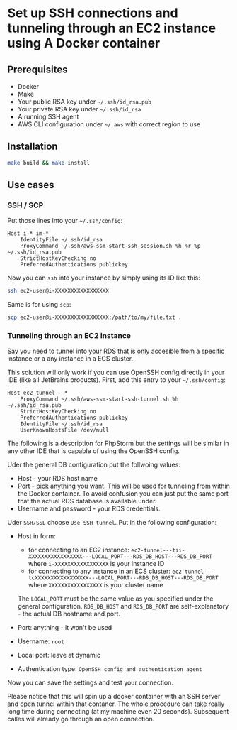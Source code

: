 # Set up SSH connections and tunneling through an EC2 instance using A Docker container

## Prerequisites

* Docker
* Make
* Your public RSA key under `~/.ssh/id_rsa.pub`
* Your private RSA key under `~/.ssh/id_rsa`
* A running SSH agent
* AWS CLI configuration under `~/.aws` with correct region to use

## Installation
```bash
make build && make install
```

## Use cases

### SSH / SCP
Put those lines into your `~/.ssh/config`:

```
Host i-* im-*
	IdentityFile ~/.ssh/id_rsa
	ProxyCommand ~/.ssh/aws-ssm-start-ssh-session.sh %h %r %p ~/.ssh/id_rsa.pub
	StrictHostKeyChecking no
	PreferredAuthentications publickey
```

Now you can `ssh` into your instance by simply using its ID like this:

```bash
ssh ec2-user@i-XXXXXXXXXXXXXXXXX
```

Same is for using `scp`:

```bash
scp ec2-user@i-XXXXXXXXXXXXXXXXX:/path/to/my/file.txt .
```

### Tunneling through an EC2 instance

Say you need to tunnel into your RDS that is only accesible from a specific instance or a any instance in a ECS cluster.

This solution will only work if you can use OpenSSH config directly in your IDE (like all JetBrains products). First, add this entry to your `~/.ssh/config`:

```
Host ec2-tunnel---*
	ProxyCommand ~/.ssh/aws-ssm-start-ssh-tunnel.sh %h ~/.ssh/id_rsa.pub
	StrictHostKeyChecking no
	PreferredAuthentications publickey
	IdentityFile ~/.ssh/id_rsa
	UserKnownHostsFile /dev/null
```

The following is a description for PhpStorm but the settings will be similar in any other IDE that is capable of using the OpenSSH config.

Uder the general DB configuration put the follwoing values:

* Host - your RDS host name
* Port - pick anything you want. This will be used for tunneling from within the Docker container. To avoid confusion you can just put the same port that the actual RDS database is available under.
* Username and password - your RDS credentials.

Uder `SSH/SSL` choose `Use SSH tunnel`. Put in the following configuration:

* Host in form:
  * for connecting to an EC2 instance: `ec2-tunnel---tii-XXXXXXXXXXXXXXXXX---LOCAL_PORT---RDS_DB_HOST---RDS_DB_PORT` where `i-XXXXXXXXXXXXXXXXX` is your instance ID
  * for connecting to any instance in an ECS cluster: `ec2-tunnel---tcXXXXXXXXXXXXXXXXX---LOCAL_PORT---RDS_DB_HOST---RDS_DB_PORT` where `XXXXXXXXXXXXXXXXX` is your cluster name
  
  The `LOCAL_PORT` must be the same value as you specified under the general configuration. `RDS_DB_HOST` and `RDS_DB_PORT` are self-explanatory - the actual DB hostname and port.
* Port: anything - it won't be used
* Username: `root`
* Local port: leave at dynamic
* Authentication type: `OpenSSH config and authentication agent`

Now you can save the settings and test your connection.

Please notice that this will spin up a docker container with an SSH server and open tunnel within that contaner. The whole procedure can take really long time during connecting (at my machine even 20 seconds). Subsequent calles will already go through an open connection.
